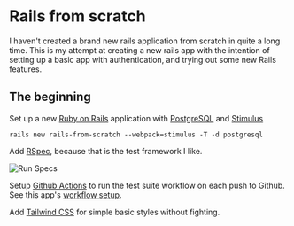 # Rails from scratch

I haven't created a brand new rails application from scratch in quite a long
time. This is my attempt at creating a new rails app with the intention of
setting up a basic app with authentication, and trying out some new Rails
features.

## The beginning

Set up a new [Ruby on Rails][] application with [PostgreSQL][] and [Stimulus][]

    rails new rails-from-scratch --webpack=stimulus -T -d postgresql

Add [RSpec][], because that is the test framework I like.

![Run Specs](https://github.com/eddanger/rails-from-scratch/workflows/Run%20Specs/badge.svg)

Setup [Github Actions] to run the test suite workflow on each push to Github. See this app's [workflow setup](https://github.com/eddanger/rails-from-scratch/blob/master/.github/workflows/specs.yml).

Add [Tailwind CSS] for simple basic styles without fighting.

[Ruby on Rails]: https://rubyonrails.org/
[RSpec]: https://rspec.info/
[PostgreSQL]: https://www.postgresql.org/
[Stimulus]: https://stimulusjs.org/
[Github Actions]: https://github.com/features/actions
[Tailwind CSS]: https://tailwindcss.com
